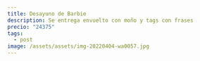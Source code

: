 ```yaml
---
title: Desayuno de Barbie
description: Se entrega envuelto con moño y tags con frases
precio: "24375"
tags:
  - post
image: /assets/assets/img-20220404-wa0057.jpg
---
```

